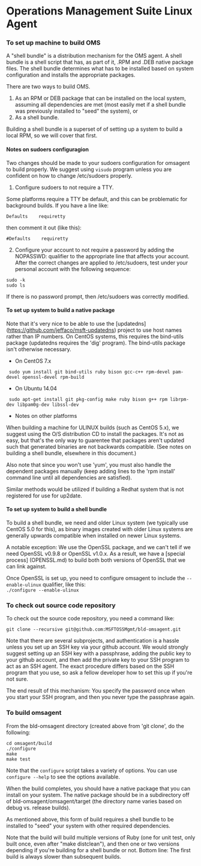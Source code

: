 # Operations Management Suite Linux Agent

### To set up machine to build OMS

A "shell bundle" is a distribution mechanism for the OMS agent. A shell
bundle is a shell script that has, as part of it, .RPM and .DEB native
package files. The shell bundle determines what has to be installed based
on system configuration and installs the appropriate packages.

There are two ways to build OMS.

1. As an RPM or DEB package that can be installed on the local system,
assuming all dependencies are met (most easily met if a shell bundle
was previously installed to "seed" the system), or
2. As a shell bundle.

Building a shell bundle is a superset of of setting up a system to
build a local RPM, so we will cover that first.

#### Notes on sudoers configuragion

Two changes should be made to your sudoers configuration for omsagent to
build properly. We suggest using ```visudo``` program unless you are
confident on how to change /etc/sudoers properly.

1. Configure sudoers to not require a TTY.

 Some platforms require a TTY be default, and this can be problematic for
 background builds. If you have a line like:

 ```Defaults    requiretty```

 then comment it out (like this):

 ```#Defaults    requiretty```

2. Configure your account to not require a password by adding the NOPASSWD:
qualifier to the appropriate line that affects your account. After the correct
changes are applied to /etc/sudoers, test under your personal account with the
following sequence:

 ```shell
 sudo -k
 sudo ls
 ```

 If there is no password prompt, then /etc/sudoers was correctly modified.


#### To set up system to build a native package

Note that it's very nice to be able to use the [updatedns]
(https://github.com/jeffaco/msft-updatedns) project to
use host names rather than IP numbers. On CentOS systems, this requires
the bind-utils package (updatedns requires the 'dig' program). The
bind-utils package isn't otherwise necessary.

- On CentOS 7.x
```
 sudo yum install git bind-utils ruby bison gcc-c++ rpm-devel pam-devel openssl-devel rpm-build
```
- On Ubuntu 14.04
```
 sudo apt-get install git pkg-config make ruby bison g++ rpm librpm-dev libpam0g-dev libssl-dev
```

- Notes on other platforms

 When building a machine for ULINUX builds (such as CentOS 5.x), we suggest
 using the O/S distribution CD to install the packages. It's not as easy,
 but that's the only way to guarentee that packages aren't updated such that
 generated binaries are not backwards compatible. (See notes on building a
 shell bundle, elsewhere in this document.)

 Also note that since you won't use 'yum', you must also handle the dependent
 packages manually (keep adding lines to the 'rpm install' command line until
 all dependencies are satisfied).

 Similar methods would be utilized if building a Redhat system that is not
 registered for use for up2date.

#### To set up system to build a shell bundle

To build a shell bundle, we need and older Linux system (we typically use
CentOS 5.0 for this), as binary images created with older Linux systems
are generally upwards compatible when installed on newer Linux systems.

A notable exception: We use the OpenSSL package, and we can't tell if
we need OpenSSL v0.9.8 or OpenSSL v1.0.x. As a result, we have a [special
process] (OPENSSL.md)  to build both both versions of OpenSSL that we can
link against.

Once OpenSSL is set up, you need to configure omsagent to include the
```--enable-ulinux``` qualifier, like this:<br>```./configure --enable-ulinux``` 

### To check out source code repository

To check out the source code repository, you need a command like:

```git clone --recursive git@github.com:MSFTOSSMgmt/bld-omsagent.git```

Note that there are several subprojects, and authentication is a hassle
unless you set up an SSH key via your github account. We would strongly
suggest setting up an SSH key with a passphrase, adding the public key
to your github account, and then add the private key to your SSH program
to act as an SSH agent. The exact procedure differs based on the SSH
program that you use, so ask a fellow developer how to set this up if
you're not sure.

The end result of this mechanism: You specify the password once when you
start your SSH program, and then you never type the passphrase again.

### To build omsagent

From the bld-omsagent directory (created above from 'git clone', do the
following:

```
cd omsagent/build
./configure
make
make test
```

Note that the ```configure``` script takes a variety of options. You can
use ```configure --help``` to see the options available.

When the build completes, you should have a native package that you can install
on your system. The native package should be in a subdirectory off of
bld-omsagent/omsagent/target (the directory name varies based on debug vs.
release builds).

As mentioned above, this form of build requires a shell bundle to be installed
to "seed" your system with other required dependencies.

Note that the build will build multiple versions of Ruby (one for unit test,
only built once, even after "make distclean"), and then one or two versions
depending if you're building for a shell bundle or not. Bottom line: The
first build is always slower than subsequent builds.
